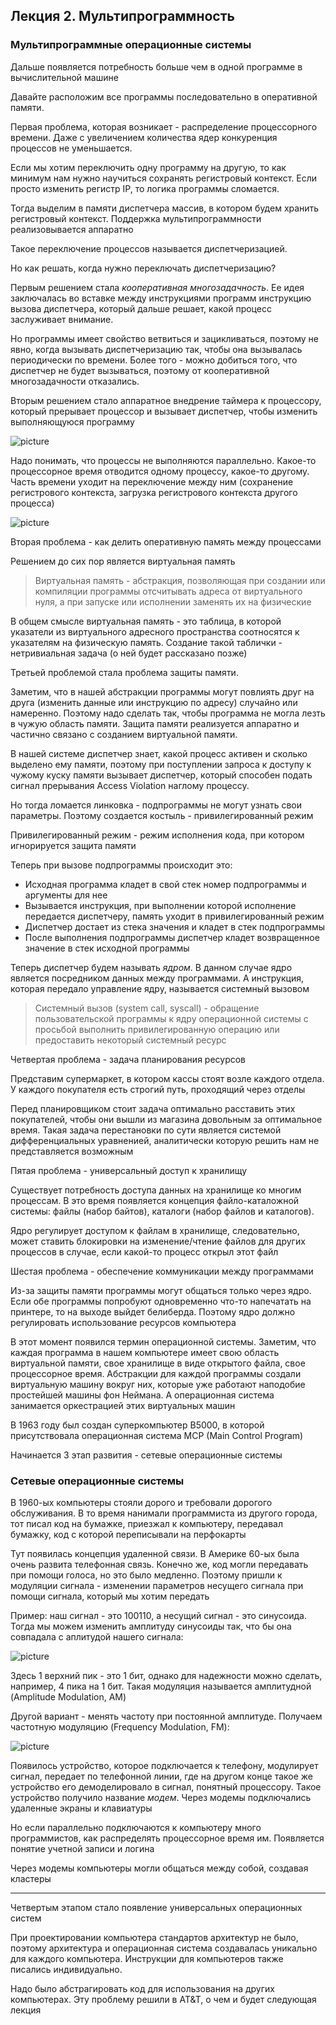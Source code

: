 ## Лекция 2. Мультипрограммность

### Мультипрограммные операционные системы

Дальше появляется потребность больше чем в одной программе в вычислительной машине

Давайте расположим все программы последовательно в оперативной памяти.

Первая проблема, которая возникает - распределение процессорного времени. Даже с увеличением количества ядер конкуренция процессов не уменьшается.

Если мы хотим переключить одну программу на другую, то как минимум нам нужно научиться сохранять регистровый контекст. Если просто изменить регистр IP, то логика программы сломается.

Тогда выделим в памяти диспетчера массив, в котором будем хранить регистровый контекст. Поддержка мультипрограммности реализовывается аппаратно

Такое переключение процессов называется диспетчеризацией. 

Но как решать, когда нужно переключать диспетчеризацию?

Первым решением стала _кооперативная многозадачность_. Ее идея заключалась во вставке между инструкциями программ инструкцию вызова диспетчера, который дальше решает, какой процесс заслуживает внимание.

Но программы имеет свойство ветвиться и зацикливаться, поэтому не явно, когда вызывать диспетчеризацию так, чтобы она вызывалась периодически по времени. Более того - можно добиться того, что диспетчер не будет вызываться, поэтому от кооперативной многозадачности отказались.

Вторым решением стало аппаратное внедрение таймера к процессору, который прерывает процессор и вызывает диспетчер, чтобы изменить выполняющуюся программу

![picture](images/opersys_2025_02_25_1.jpg)

Надо понимать, что процессы не выполняются параллельно. Какое-то процессорное время отводится одному процессу, какое-то другому. Часть времени уходит на переключение между ним (сохранение регистрового контекста, загрузка регистрового контекста другого процесса)

![picture](images/opersys_2025_02_25_2.jpg)

<!-- Появляется проблема, как именно переключать процессы и как делить процессорное время -->

Вторая проблема - как делить оперативную память между процессами

Решением до сих пор является виртуальная память

> Виртуальная память - абстракция, позволяющая при создании или компиляции программы отсчитывать адреса от виртуального нуля, а при запуске или исполнении заменять их на физические

В общем смысле виртуальная память - это таблица, в которой указатели из виртуального адресного пространства соотносятся к указателям на физическую память. Создание такой таблички - нетривиальная задача (о ней будет рассказано позже)

Третьей проблемой стала проблема защиты памяти.

Заметим, что в нашей абстракции программы могут повлиять друг на друга (изменить данные или инструкцию по адресу) случайно или намеренно. Поэтому надо сделать так, чтобы программа не могла лезть в чужую область памяти. Защита памяти реализуется аппаратно и частично связано с созданием виртуальной памяти. 

В нашей системе диспетчер знает, какой процесс активен и сколько выделено ему памяти, поэтому при поступлении запроса к доступу к чужому куску памяти вызывает диспетчер, который способен подать сигнал прерывания Access Violation наглому процессу.

Но тогда ломается линковка - подпрограммы не могут узнать свои параметры. Поэтому создается костыль - привилегированный режим

Привилегированный режим - режим исполнения кода, при котором игнорируется защита памяти

Теперь при вызове подпрограммы происходит это:

* Исходная программа кладет в свой стек номер подпрограммы и аргументы для нее
* Вызывается инструкция, при выполнении которой исполнение передается диспетчеру, память уходит в привилегированный режим
* Диспетчер достает из стека значения и кладет в стек подпрограммы
* После выполнения подпрограммы диспетчер кладет возвращенное значение в стек исходной программы 

Теперь диспетчер будем называть _ядром_. В данном случае ядро является посредником данных между программами. А инструкция, которая передало управление ядру, называется системный вызовом

> Системный вызов (system call, syscall) - обращение пользовательской программы к ядру операционной системы
с просьбой выполнить привилегированную операцию или предоставить некоторый системный ресурс

Четвертая проблема - задача планирования ресурсов

Представим супермаркет, в котором кассы стоят возле каждого отдела. У каждого покупателя есть строгий путь, проходящий через отделы

Перед планировщиком стоит задача оптимально расставить этих покупателей, чтобы они вышли из магазина довольным за оптимальное время. Такая задача перестановки по сути является системой дифференциальных уравненией, аналитически которую решить нам не представляется возможным

Пятая проблема - универсальный доступ к хранилищу

Существует потребность доступа данных на хранилище ко многим процессам. В это время появляется концепция файло-каталожной системы: файлы (набор байтов), каталоги (набор файлов и каталогов).

Ядро регулирует доступом к файлам в хранилище, следовательно, может ставить блокировки на изменение/чтение файлов для других процессов в случае, если какой-то процесс открыл этот файл

Шестая проблема - обеспечение коммуникации между программами

Из-за защиты памяти программы могут общаться только через ядро. Если обе программы попробуют одновременно что-то напечатать на принтере, то на выходе выйдет белиберда. Поэтому ядро должно регулировать использование ресурсов компьютера


В этот момент появился термин операционной системы. Заметим, что каждая программа в нашем компьютере имеет свою область виртуальной памяти, свое хранилище в виде открытого файла, свое процессорное время. Абстракции для каждой программы создали виртуальную машину вокруг них, которые уже работают наподобие простейшей машины фон Неймана. А операционная система занимается оркестрацией этих виртуальных машин

В 1963 году был создан суперкомпьютер B5000, в которой присутствовала операционная система MCP (Main Control Program)

Начинается 3 этап развития - сетевые операционные системы

### Сетевые операционные системы

В 1960-ых компьютеры стояли дорого и требовали дорогого обслуживания. В то время нанимали программиста из другого города, тот писал код на бумажке, приезжал к компьютеру, передавал бумажку, код с которой переписывали на перфокарты

Тут появилась концепция удаленной связи. В Америке 60-ых была очень развита телефонная связь. Конечно же, код могли передавать при помощи голоса, но это было медленно. Поэтому пришли к модуляции сигнала - изменении параметров несущего сигнала при помощи сигнала, который мы хотим передать

Пример: наш сигнал - это 100110, а несущий сигнал - это синусоида. Тогда мы можем изменить амплитуду синусоиды так, что бы она совпадала с аплитудой нашего сигнала:

![picture](images/opersys_2025_02_25_3.png)

Здесь 1 верхний пик - это 1 бит, однако для надежности можно сделать, например, 4 пика на 1 бит. Такая модуляция называется амплитудной (Amplitude Modulation, AM)

Другой вариант - менять частоту при постоянной амплитуде. Получаем частотную модуляцию (Frequency Modulation, FM):

![picture](images/opersys_2025_02_25_4.png)

Появилось устройство, которое подключается к телефону, модулирует сигнал, передает по телефонной линии, где на другом конце такое же устройство его демоделировало в сигнал, понятный процессору. Такое устройство получило название _модем_. Через модемы подключались удаленные экраны и клавиатуры

Но если параллельно подключаются к компьютеру много программистов, как распределять процессорное время им. Появляется понятие учетной записи и логина

Через модемы компьютеры могли общаться между собой, создавая кластеры

---

Четвертым этапом стало появление универсальных операционных систем

При проектировании компьютера стандартов архитектур не было, поэтому архитектура и операционная система 
создавалась уникально для каждого компьютера. Инструкции для компьютеров также писались индивидуально.

Надо было абстрагировать код для использования на других компьютерах. Эту проблему решили в AT&T, о чем и будет следующая лекция

